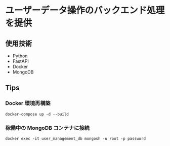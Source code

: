 # ユーザーデータ操作のバックエンド処理を提供

## 使用技術

- Python
- FastAPI
- Docker
- MongoDB

## Tips

### Docker 環境再構築

```
docker-compose up -d --build
```

### 稼働中の MongoDB コンテナに接続

```
docker exec -it user_management_db mongosh -u root -p password
```
